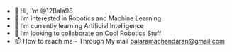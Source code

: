 - 👋 Hi, I’m @12Bala98
- 👀 I’m interested in Robotics and Machine Learning
- 🌱 I’m currently learning Artificial Intelligence
- 💞️ I’m looking to collaborate on Cool Robotics Stuff
- 📫 How to reach me - Through My mail balaramachandaran@gmail.com

<!---
12Bala98/12Bala98 is a ✨ special ✨ repository because its `README.md` (this file) appears on your GitHub profile.
You can click the Preview link to take a look at your changes.
--->
